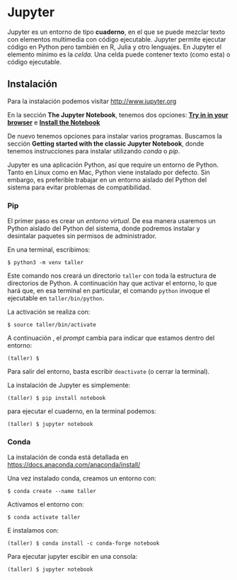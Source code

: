# Jupyter

Jupyter es un entorno de tipo **cuaderno**, en el que se puede mezclar texto con elementos multimedia con código ejecutable. Jupyter permite ejecutar código en Python pero también en R, Julia y otro lenguajes. En Jupyter el elemento mínimo es la *celda*. Una celda puede contener texto (como esta) o código ejecutable.

## Instalación

Para la instalación podemos visitar <http://www.jupyter.org>

En la sección **The Jupyter Notebook**, tenemos dos opciones:
 [**Try in in your browser**](https://jupyter.org/try) 
 e [**Install the Notebook**](https://jupyter.org/install.html)

De nuevo tenemos opciones para instalar varios programas. 
Buscamos la sección **Getting started with the classic Jupyter Notebook**,
donde tenemos instrucciones para instalar utilizando *conda* o *pip*.

Jupyter es una aplicación Python, así que require un entorno de Python.
Tanto en Linux como en Mac, Python viene instalado por defecto. Sin embargo,
es preferible trabajar en un entorno aislado del Python del sistema para
evitar problemas de compatibilidad.


### Pip

El primer paso es crear un *entorno virtual*. De esa manera usaremos un Python aislado del Python del sistema, donde podremos instalar y desintalar paquetes sin permisos de administrador.

En una terminal, escribimos:

```
$ python3 -m venv taller
```

Este comando nos creará un directorio `taller` con toda la estructura
de directorios de Python. A continuación hay que activar el entorno, lo 
que hará que, en esa terminal en particular, el comando `python` invoque
el ejecutable en `taller/bin/python`.

La activación se realiza con:
```
$ source taller/bin/activate
```

A continuación , el *prompt* cambia para indicar que estamos dentro del
entorno:

```
(taller) $
```

Para salir del entorno, basta escribir `deactivate` (o cerrar la terminal).

La instalación de Jupyter es simplemente:

```
(taller) $ pip install notebook
```

para ejecutar el cuaderno, en la terminal podemos:


```
(taller) $ jupyter notebook
```

### Conda

La instalación de conda está detallada en 
https://docs.anaconda.com/anaconda/install/

Una vez instalado conda, creamos un entorno con:

```
$ conda create --name taller
```

Activamos el entorno con:
```
$ conda activate taller
```

E instalamos con:

```
(taller) $ conda install -c conda-forge notebook
```


Para ejecutar jupyter escibir en una consola:

```
(taller) $ jupyter notebook
```
